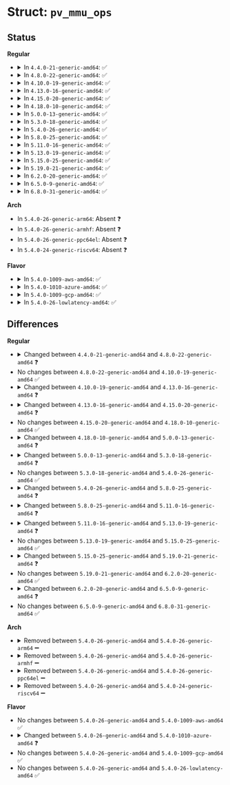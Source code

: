 # Struct: <code>pv_mmu_ops</code>

## Status
<b>Regular</b>
<ul>
<li>
<details>
<summary>In <code>4.4.0-21-generic-amd64</code>: ✅</summary>

```c
struct pv_mmu_ops {
    long unsigned int (*)() read_cr2;
    void (*)(long unsigned int) write_cr2;
    long unsigned int (*)() read_cr3;
    void (*)(long unsigned int) write_cr3;
    void (*)(struct mm_struct *, struct mm_struct *) activate_mm;
    void (*)(struct mm_struct *, struct mm_struct *) dup_mmap;
    void (*)(struct mm_struct *) exit_mmap;
    void (*)() flush_tlb_user;
    void (*)() flush_tlb_kernel;
    void (*)(long unsigned int) flush_tlb_single;
    void (*)(const struct cpumask *, struct mm_struct *, long unsigned int, long unsigned int) flush_tlb_others;
    int (*)(struct mm_struct *) pgd_alloc;
    void (*)(struct mm_struct *, pgd_t *) pgd_free;
    void (*)(struct mm_struct *, long unsigned int) alloc_pte;
    void (*)(struct mm_struct *, long unsigned int) alloc_pmd;
    void (*)(struct mm_struct *, long unsigned int) alloc_pud;
    void (*)(long unsigned int) release_pte;
    void (*)(long unsigned int) release_pmd;
    void (*)(long unsigned int) release_pud;
    void (*)(pte_t *, pte_t) set_pte;
    void (*)(struct mm_struct *, long unsigned int, pte_t *, pte_t) set_pte_at;
    void (*)(pmd_t *, pmd_t) set_pmd;
    void (*)(struct mm_struct *, long unsigned int, pmd_t *, pmd_t) set_pmd_at;
    void (*)(struct mm_struct *, long unsigned int, pte_t *) pte_update;
    void (*)(struct mm_struct *, long unsigned int, pte_t *) pte_update_defer;
    void (*)(struct mm_struct *, long unsigned int, pmd_t *) pmd_update;
    void (*)(struct mm_struct *, long unsigned int, pmd_t *) pmd_update_defer;
    pte_t (*)(struct mm_struct *, long unsigned int, pte_t *) ptep_modify_prot_start;
    void (*)(struct mm_struct *, long unsigned int, pte_t *, pte_t) ptep_modify_prot_commit;
    struct paravirt_callee_save pte_val;
    struct paravirt_callee_save make_pte;
    struct paravirt_callee_save pgd_val;
    struct paravirt_callee_save make_pgd;
    void (*)(pud_t *, pud_t) set_pud;
    struct paravirt_callee_save pmd_val;
    struct paravirt_callee_save make_pmd;
    struct paravirt_callee_save pud_val;
    struct paravirt_callee_save make_pud;
    void (*)(pgd_t *, pgd_t) set_pgd;
    struct pv_lazy_ops lazy_mode;
    void (*)(unsigned int, phys_addr_t, pgprot_t) set_fixmap;
}
```
</details>
</li>
<li>
<details>
<summary>In <code>4.8.0-22-generic-amd64</code>: ✅</summary>

```c
struct pv_mmu_ops {
    long unsigned int (*)() read_cr2;
    void (*)(long unsigned int) write_cr2;
    long unsigned int (*)() read_cr3;
    void (*)(long unsigned int) write_cr3;
    void (*)(struct mm_struct *, struct mm_struct *) activate_mm;
    void (*)(struct mm_struct *, struct mm_struct *) dup_mmap;
    void (*)(struct mm_struct *) exit_mmap;
    void (*)() flush_tlb_user;
    void (*)() flush_tlb_kernel;
    void (*)(long unsigned int) flush_tlb_single;
    void (*)(const struct cpumask *, struct mm_struct *, long unsigned int, long unsigned int) flush_tlb_others;
    int (*)(struct mm_struct *) pgd_alloc;
    void (*)(struct mm_struct *, pgd_t *) pgd_free;
    void (*)(struct mm_struct *, long unsigned int) alloc_pte;
    void (*)(struct mm_struct *, long unsigned int) alloc_pmd;
    void (*)(struct mm_struct *, long unsigned int) alloc_pud;
    void (*)(long unsigned int) release_pte;
    void (*)(long unsigned int) release_pmd;
    void (*)(long unsigned int) release_pud;
    void (*)(pte_t *, pte_t) set_pte;
    void (*)(struct mm_struct *, long unsigned int, pte_t *, pte_t) set_pte_at;
    void (*)(pmd_t *, pmd_t) set_pmd;
    void (*)(struct mm_struct *, long unsigned int, pmd_t *, pmd_t) set_pmd_at;
    void (*)(struct mm_struct *, long unsigned int, pte_t *) pte_update;
    pte_t (*)(struct mm_struct *, long unsigned int, pte_t *) ptep_modify_prot_start;
    void (*)(struct mm_struct *, long unsigned int, pte_t *, pte_t) ptep_modify_prot_commit;
    struct paravirt_callee_save pte_val;
    struct paravirt_callee_save make_pte;
    struct paravirt_callee_save pgd_val;
    struct paravirt_callee_save make_pgd;
    void (*)(pud_t *, pud_t) set_pud;
    struct paravirt_callee_save pmd_val;
    struct paravirt_callee_save make_pmd;
    struct paravirt_callee_save pud_val;
    struct paravirt_callee_save make_pud;
    void (*)(pgd_t *, pgd_t) set_pgd;
    struct pv_lazy_ops lazy_mode;
    void (*)(unsigned int, phys_addr_t, pgprot_t) set_fixmap;
}
```
</details>
</li>
<li>
<details>
<summary>In <code>4.10.0-19-generic-amd64</code>: ✅</summary>

```c
struct pv_mmu_ops {
    long unsigned int (*)() read_cr2;
    void (*)(long unsigned int) write_cr2;
    long unsigned int (*)() read_cr3;
    void (*)(long unsigned int) write_cr3;
    void (*)(struct mm_struct *, struct mm_struct *) activate_mm;
    void (*)(struct mm_struct *, struct mm_struct *) dup_mmap;
    void (*)(struct mm_struct *) exit_mmap;
    void (*)() flush_tlb_user;
    void (*)() flush_tlb_kernel;
    void (*)(long unsigned int) flush_tlb_single;
    void (*)(const struct cpumask *, struct mm_struct *, long unsigned int, long unsigned int) flush_tlb_others;
    int (*)(struct mm_struct *) pgd_alloc;
    void (*)(struct mm_struct *, pgd_t *) pgd_free;
    void (*)(struct mm_struct *, long unsigned int) alloc_pte;
    void (*)(struct mm_struct *, long unsigned int) alloc_pmd;
    void (*)(struct mm_struct *, long unsigned int) alloc_pud;
    void (*)(long unsigned int) release_pte;
    void (*)(long unsigned int) release_pmd;
    void (*)(long unsigned int) release_pud;
    void (*)(pte_t *, pte_t) set_pte;
    void (*)(struct mm_struct *, long unsigned int, pte_t *, pte_t) set_pte_at;
    void (*)(pmd_t *, pmd_t) set_pmd;
    void (*)(struct mm_struct *, long unsigned int, pmd_t *, pmd_t) set_pmd_at;
    void (*)(struct mm_struct *, long unsigned int, pte_t *) pte_update;
    pte_t (*)(struct mm_struct *, long unsigned int, pte_t *) ptep_modify_prot_start;
    void (*)(struct mm_struct *, long unsigned int, pte_t *, pte_t) ptep_modify_prot_commit;
    struct paravirt_callee_save pte_val;
    struct paravirt_callee_save make_pte;
    struct paravirt_callee_save pgd_val;
    struct paravirt_callee_save make_pgd;
    void (*)(pud_t *, pud_t) set_pud;
    struct paravirt_callee_save pmd_val;
    struct paravirt_callee_save make_pmd;
    struct paravirt_callee_save pud_val;
    struct paravirt_callee_save make_pud;
    void (*)(pgd_t *, pgd_t) set_pgd;
    struct pv_lazy_ops lazy_mode;
    void (*)(unsigned int, phys_addr_t, pgprot_t) set_fixmap;
}
```
</details>
</li>
<li>
<details>
<summary>In <code>4.13.0-16-generic-amd64</code>: ✅</summary>

```c
struct pv_mmu_ops {
    long unsigned int (*)() read_cr2;
    void (*)(long unsigned int) write_cr2;
    long unsigned int (*)() read_cr3;
    void (*)(long unsigned int) write_cr3;
    void (*)(struct mm_struct *, struct mm_struct *) activate_mm;
    void (*)(struct mm_struct *, struct mm_struct *) dup_mmap;
    void (*)(struct mm_struct *) exit_mmap;
    void (*)() flush_tlb_user;
    void (*)() flush_tlb_kernel;
    void (*)(long unsigned int) flush_tlb_single;
    void (*)(const struct cpumask *, const struct flush_tlb_info *) flush_tlb_others;
    int (*)(struct mm_struct *) pgd_alloc;
    void (*)(struct mm_struct *, pgd_t *) pgd_free;
    void (*)(struct mm_struct *, long unsigned int) alloc_pte;
    void (*)(struct mm_struct *, long unsigned int) alloc_pmd;
    void (*)(struct mm_struct *, long unsigned int) alloc_pud;
    void (*)(struct mm_struct *, long unsigned int) alloc_p4d;
    void (*)(long unsigned int) release_pte;
    void (*)(long unsigned int) release_pmd;
    void (*)(long unsigned int) release_pud;
    void (*)(long unsigned int) release_p4d;
    void (*)(pte_t *, pte_t) set_pte;
    void (*)(struct mm_struct *, long unsigned int, pte_t *, pte_t) set_pte_at;
    void (*)(pmd_t *, pmd_t) set_pmd;
    void (*)(struct mm_struct *, long unsigned int, pmd_t *, pmd_t) set_pmd_at;
    void (*)(struct mm_struct *, long unsigned int, pud_t *, pud_t) set_pud_at;
    void (*)(struct mm_struct *, long unsigned int, pte_t *) pte_update;
    pte_t (*)(struct mm_struct *, long unsigned int, pte_t *) ptep_modify_prot_start;
    void (*)(struct mm_struct *, long unsigned int, pte_t *, pte_t) ptep_modify_prot_commit;
    struct paravirt_callee_save pte_val;
    struct paravirt_callee_save make_pte;
    struct paravirt_callee_save pgd_val;
    struct paravirt_callee_save make_pgd;
    void (*)(pud_t *, pud_t) set_pud;
    struct paravirt_callee_save pmd_val;
    struct paravirt_callee_save make_pmd;
    struct paravirt_callee_save pud_val;
    struct paravirt_callee_save make_pud;
    void (*)(p4d_t *, p4d_t) set_p4d;
    struct pv_lazy_ops lazy_mode;
    void (*)(unsigned int, phys_addr_t, pgprot_t) set_fixmap;
}
```
</details>
</li>
<li>
<details>
<summary>In <code>4.15.0-20-generic-amd64</code>: ✅</summary>

```c
struct pv_mmu_ops {
    long unsigned int (*)() read_cr2;
    void (*)(long unsigned int) write_cr2;
    long unsigned int (*)() read_cr3;
    void (*)(long unsigned int) write_cr3;
    void (*)(struct mm_struct *, struct mm_struct *) activate_mm;
    void (*)(struct mm_struct *, struct mm_struct *) dup_mmap;
    void (*)(struct mm_struct *) exit_mmap;
    void (*)() flush_tlb_user;
    void (*)() flush_tlb_kernel;
    void (*)(long unsigned int) flush_tlb_one_user;
    void (*)(const struct cpumask *, const struct flush_tlb_info *) flush_tlb_others;
    int (*)(struct mm_struct *) pgd_alloc;
    void (*)(struct mm_struct *, pgd_t *) pgd_free;
    void (*)(struct mm_struct *, long unsigned int) alloc_pte;
    void (*)(struct mm_struct *, long unsigned int) alloc_pmd;
    void (*)(struct mm_struct *, long unsigned int) alloc_pud;
    void (*)(struct mm_struct *, long unsigned int) alloc_p4d;
    void (*)(long unsigned int) release_pte;
    void (*)(long unsigned int) release_pmd;
    void (*)(long unsigned int) release_pud;
    void (*)(long unsigned int) release_p4d;
    void (*)(pte_t *, pte_t) set_pte;
    void (*)(struct mm_struct *, long unsigned int, pte_t *, pte_t) set_pte_at;
    void (*)(pmd_t *, pmd_t) set_pmd;
    pte_t (*)(struct mm_struct *, long unsigned int, pte_t *) ptep_modify_prot_start;
    void (*)(struct mm_struct *, long unsigned int, pte_t *, pte_t) ptep_modify_prot_commit;
    struct paravirt_callee_save pte_val;
    struct paravirt_callee_save make_pte;
    struct paravirt_callee_save pgd_val;
    struct paravirt_callee_save make_pgd;
    void (*)(pud_t *, pud_t) set_pud;
    struct paravirt_callee_save pmd_val;
    struct paravirt_callee_save make_pmd;
    struct paravirt_callee_save pud_val;
    struct paravirt_callee_save make_pud;
    void (*)(p4d_t *, p4d_t) set_p4d;
    struct pv_lazy_ops lazy_mode;
    void (*)(unsigned int, phys_addr_t, pgprot_t) set_fixmap;
}
```
</details>
</li>
<li>
<details>
<summary>In <code>4.18.0-10-generic-amd64</code>: ✅</summary>

```c
struct pv_mmu_ops {
    long unsigned int (*)() read_cr2;
    void (*)(long unsigned int) write_cr2;
    long unsigned int (*)() read_cr3;
    void (*)(long unsigned int) write_cr3;
    void (*)(struct mm_struct *, struct mm_struct *) activate_mm;
    void (*)(struct mm_struct *, struct mm_struct *) dup_mmap;
    void (*)(struct mm_struct *) exit_mmap;
    void (*)() flush_tlb_user;
    void (*)() flush_tlb_kernel;
    void (*)(long unsigned int) flush_tlb_one_user;
    void (*)(const struct cpumask *, const struct flush_tlb_info *) flush_tlb_others;
    int (*)(struct mm_struct *) pgd_alloc;
    void (*)(struct mm_struct *, pgd_t *) pgd_free;
    void (*)(struct mm_struct *, long unsigned int) alloc_pte;
    void (*)(struct mm_struct *, long unsigned int) alloc_pmd;
    void (*)(struct mm_struct *, long unsigned int) alloc_pud;
    void (*)(struct mm_struct *, long unsigned int) alloc_p4d;
    void (*)(long unsigned int) release_pte;
    void (*)(long unsigned int) release_pmd;
    void (*)(long unsigned int) release_pud;
    void (*)(long unsigned int) release_p4d;
    void (*)(pte_t *, pte_t) set_pte;
    void (*)(struct mm_struct *, long unsigned int, pte_t *, pte_t) set_pte_at;
    void (*)(pmd_t *, pmd_t) set_pmd;
    pte_t (*)(struct mm_struct *, long unsigned int, pte_t *) ptep_modify_prot_start;
    void (*)(struct mm_struct *, long unsigned int, pte_t *, pte_t) ptep_modify_prot_commit;
    struct paravirt_callee_save pte_val;
    struct paravirt_callee_save make_pte;
    struct paravirt_callee_save pgd_val;
    struct paravirt_callee_save make_pgd;
    void (*)(pud_t *, pud_t) set_pud;
    struct paravirt_callee_save pmd_val;
    struct paravirt_callee_save make_pmd;
    struct paravirt_callee_save pud_val;
    struct paravirt_callee_save make_pud;
    void (*)(p4d_t *, p4d_t) set_p4d;
    struct pv_lazy_ops lazy_mode;
    void (*)(unsigned int, phys_addr_t, pgprot_t) set_fixmap;
}
```
</details>
</li>
<li>
<details>
<summary>In <code>5.0.0-13-generic-amd64</code>: ✅</summary>

```c
struct pv_mmu_ops {
    void (*)() flush_tlb_user;
    void (*)() flush_tlb_kernel;
    void (*)(long unsigned int) flush_tlb_one_user;
    void (*)(const struct cpumask *, const struct flush_tlb_info *) flush_tlb_others;
    void (*)(struct mmu_gather *, void *) tlb_remove_table;
    void (*)(struct mm_struct *) exit_mmap;
    long unsigned int (*)() read_cr2;
    void (*)(long unsigned int) write_cr2;
    long unsigned int (*)() read_cr3;
    void (*)(long unsigned int) write_cr3;
    void (*)(struct mm_struct *, struct mm_struct *) activate_mm;
    void (*)(struct mm_struct *, struct mm_struct *) dup_mmap;
    int (*)(struct mm_struct *) pgd_alloc;
    void (*)(struct mm_struct *, pgd_t *) pgd_free;
    void (*)(struct mm_struct *, long unsigned int) alloc_pte;
    void (*)(struct mm_struct *, long unsigned int) alloc_pmd;
    void (*)(struct mm_struct *, long unsigned int) alloc_pud;
    void (*)(struct mm_struct *, long unsigned int) alloc_p4d;
    void (*)(long unsigned int) release_pte;
    void (*)(long unsigned int) release_pmd;
    void (*)(long unsigned int) release_pud;
    void (*)(long unsigned int) release_p4d;
    void (*)(pte_t *, pte_t) set_pte;
    void (*)(struct mm_struct *, long unsigned int, pte_t *, pte_t) set_pte_at;
    void (*)(pmd_t *, pmd_t) set_pmd;
    pte_t (*)(struct mm_struct *, long unsigned int, pte_t *) ptep_modify_prot_start;
    void (*)(struct mm_struct *, long unsigned int, pte_t *, pte_t) ptep_modify_prot_commit;
    struct paravirt_callee_save pte_val;
    struct paravirt_callee_save make_pte;
    struct paravirt_callee_save pgd_val;
    struct paravirt_callee_save make_pgd;
    void (*)(pud_t *, pud_t) set_pud;
    struct paravirt_callee_save pmd_val;
    struct paravirt_callee_save make_pmd;
    struct paravirt_callee_save pud_val;
    struct paravirt_callee_save make_pud;
    void (*)(p4d_t *, p4d_t) set_p4d;
    struct pv_lazy_ops lazy_mode;
    void (*)(unsigned int, phys_addr_t, pgprot_t) set_fixmap;
}
```
</details>
</li>
<li>
<details>
<summary>In <code>5.3.0-18-generic-amd64</code>: ✅</summary>

```c
struct pv_mmu_ops {
    void (*)() flush_tlb_user;
    void (*)() flush_tlb_kernel;
    void (*)(long unsigned int) flush_tlb_one_user;
    void (*)(const struct cpumask *, const struct flush_tlb_info *) flush_tlb_others;
    void (*)(struct mmu_gather *, void *) tlb_remove_table;
    void (*)(struct mm_struct *) exit_mmap;
    struct paravirt_callee_save read_cr2;
    void (*)(long unsigned int) write_cr2;
    long unsigned int (*)() read_cr3;
    void (*)(long unsigned int) write_cr3;
    void (*)(struct mm_struct *, struct mm_struct *) activate_mm;
    void (*)(struct mm_struct *, struct mm_struct *) dup_mmap;
    int (*)(struct mm_struct *) pgd_alloc;
    void (*)(struct mm_struct *, pgd_t *) pgd_free;
    void (*)(struct mm_struct *, long unsigned int) alloc_pte;
    void (*)(struct mm_struct *, long unsigned int) alloc_pmd;
    void (*)(struct mm_struct *, long unsigned int) alloc_pud;
    void (*)(struct mm_struct *, long unsigned int) alloc_p4d;
    void (*)(long unsigned int) release_pte;
    void (*)(long unsigned int) release_pmd;
    void (*)(long unsigned int) release_pud;
    void (*)(long unsigned int) release_p4d;
    void (*)(pte_t *, pte_t) set_pte;
    void (*)(struct mm_struct *, long unsigned int, pte_t *, pte_t) set_pte_at;
    void (*)(pmd_t *, pmd_t) set_pmd;
    pte_t (*)(struct vm_area_struct *, long unsigned int, pte_t *) ptep_modify_prot_start;
    void (*)(struct vm_area_struct *, long unsigned int, pte_t *, pte_t) ptep_modify_prot_commit;
    struct paravirt_callee_save pte_val;
    struct paravirt_callee_save make_pte;
    struct paravirt_callee_save pgd_val;
    struct paravirt_callee_save make_pgd;
    void (*)(pud_t *, pud_t) set_pud;
    struct paravirt_callee_save pmd_val;
    struct paravirt_callee_save make_pmd;
    struct paravirt_callee_save pud_val;
    struct paravirt_callee_save make_pud;
    void (*)(p4d_t *, p4d_t) set_p4d;
    struct pv_lazy_ops lazy_mode;
    void (*)(unsigned int, phys_addr_t, pgprot_t) set_fixmap;
}
```
</details>
</li>
<li>
<details>
<summary>In <code>5.4.0-26-generic-amd64</code>: ✅</summary>

```c
struct pv_mmu_ops {
    void (*)() flush_tlb_user;
    void (*)() flush_tlb_kernel;
    void (*)(long unsigned int) flush_tlb_one_user;
    void (*)(const struct cpumask *, const struct flush_tlb_info *) flush_tlb_others;
    void (*)(struct mmu_gather *, void *) tlb_remove_table;
    void (*)(struct mm_struct *) exit_mmap;
    struct paravirt_callee_save read_cr2;
    void (*)(long unsigned int) write_cr2;
    long unsigned int (*)() read_cr3;
    void (*)(long unsigned int) write_cr3;
    void (*)(struct mm_struct *, struct mm_struct *) activate_mm;
    void (*)(struct mm_struct *, struct mm_struct *) dup_mmap;
    int (*)(struct mm_struct *) pgd_alloc;
    void (*)(struct mm_struct *, pgd_t *) pgd_free;
    void (*)(struct mm_struct *, long unsigned int) alloc_pte;
    void (*)(struct mm_struct *, long unsigned int) alloc_pmd;
    void (*)(struct mm_struct *, long unsigned int) alloc_pud;
    void (*)(struct mm_struct *, long unsigned int) alloc_p4d;
    void (*)(long unsigned int) release_pte;
    void (*)(long unsigned int) release_pmd;
    void (*)(long unsigned int) release_pud;
    void (*)(long unsigned int) release_p4d;
    void (*)(pte_t *, pte_t) set_pte;
    void (*)(struct mm_struct *, long unsigned int, pte_t *, pte_t) set_pte_at;
    void (*)(pmd_t *, pmd_t) set_pmd;
    pte_t (*)(struct vm_area_struct *, long unsigned int, pte_t *) ptep_modify_prot_start;
    void (*)(struct vm_area_struct *, long unsigned int, pte_t *, pte_t) ptep_modify_prot_commit;
    struct paravirt_callee_save pte_val;
    struct paravirt_callee_save make_pte;
    struct paravirt_callee_save pgd_val;
    struct paravirt_callee_save make_pgd;
    void (*)(pud_t *, pud_t) set_pud;
    struct paravirt_callee_save pmd_val;
    struct paravirt_callee_save make_pmd;
    struct paravirt_callee_save pud_val;
    struct paravirt_callee_save make_pud;
    void (*)(p4d_t *, p4d_t) set_p4d;
    struct pv_lazy_ops lazy_mode;
    void (*)(unsigned int, phys_addr_t, pgprot_t) set_fixmap;
}
```
</details>
</li>
<li>
<details>
<summary>In <code>5.8.0-25-generic-amd64</code>: ✅</summary>

```c
struct pv_mmu_ops {
    void (*)() flush_tlb_user;
    void (*)() flush_tlb_kernel;
    void (*)(long unsigned int) flush_tlb_one_user;
    void (*)(const struct cpumask *, const struct flush_tlb_info *) flush_tlb_others;
    void (*)(struct mmu_gather *, void *) tlb_remove_table;
    void (*)(struct mm_struct *) exit_mmap;
    struct paravirt_callee_save read_cr2;
    void (*)(long unsigned int) write_cr2;
    long unsigned int (*)() read_cr3;
    void (*)(long unsigned int) write_cr3;
    void (*)(struct mm_struct *, struct mm_struct *) activate_mm;
    void (*)(struct mm_struct *, struct mm_struct *) dup_mmap;
    int (*)(struct mm_struct *) pgd_alloc;
    void (*)(struct mm_struct *, pgd_t *) pgd_free;
    void (*)(struct mm_struct *, long unsigned int) alloc_pte;
    void (*)(struct mm_struct *, long unsigned int) alloc_pmd;
    void (*)(struct mm_struct *, long unsigned int) alloc_pud;
    void (*)(struct mm_struct *, long unsigned int) alloc_p4d;
    void (*)(long unsigned int) release_pte;
    void (*)(long unsigned int) release_pmd;
    void (*)(long unsigned int) release_pud;
    void (*)(long unsigned int) release_p4d;
    void (*)(pte_t *, pte_t) set_pte;
    void (*)(struct mm_struct *, long unsigned int, pte_t *, pte_t) set_pte_at;
    void (*)(pmd_t *, pmd_t) set_pmd;
    pte_t (*)(struct vm_area_struct *, long unsigned int, pte_t *) ptep_modify_prot_start;
    void (*)(struct vm_area_struct *, long unsigned int, pte_t *, pte_t) ptep_modify_prot_commit;
    struct paravirt_callee_save pte_val;
    struct paravirt_callee_save make_pte;
    struct paravirt_callee_save pgd_val;
    struct paravirt_callee_save make_pgd;
    void (*)(pud_t *, pud_t) set_pud;
    struct paravirt_callee_save pmd_val;
    struct paravirt_callee_save make_pmd;
    struct paravirt_callee_save pud_val;
    struct paravirt_callee_save make_pud;
    void (*)(p4d_t *, p4d_t) set_p4d;
    struct paravirt_callee_save p4d_val;
    struct paravirt_callee_save make_p4d;
    void (*)(pgd_t *, pgd_t) set_pgd;
    struct pv_lazy_ops lazy_mode;
    void (*)(unsigned int, phys_addr_t, pgprot_t) set_fixmap;
}
```
</details>
</li>
<li>
<details>
<summary>In <code>5.11.0-16-generic-amd64</code>: ✅</summary>

```c
struct pv_mmu_ops {
    void (*)() flush_tlb_user;
    void (*)() flush_tlb_kernel;
    void (*)(long unsigned int) flush_tlb_one_user;
    void (*)(const struct cpumask *, const struct flush_tlb_info *) flush_tlb_others;
    void (*)(struct mmu_gather *, void *) tlb_remove_table;
    void (*)(struct mm_struct *) exit_mmap;
    struct paravirt_callee_save read_cr2;
    void (*)(long unsigned int) write_cr2;
    long unsigned int (*)() read_cr3;
    void (*)(long unsigned int) write_cr3;
    void (*)(struct mm_struct *, struct mm_struct *) activate_mm;
    void (*)(struct mm_struct *, struct mm_struct *) dup_mmap;
    int (*)(struct mm_struct *) pgd_alloc;
    void (*)(struct mm_struct *, pgd_t *) pgd_free;
    void (*)(struct mm_struct *, long unsigned int) alloc_pte;
    void (*)(struct mm_struct *, long unsigned int) alloc_pmd;
    void (*)(struct mm_struct *, long unsigned int) alloc_pud;
    void (*)(struct mm_struct *, long unsigned int) alloc_p4d;
    void (*)(long unsigned int) release_pte;
    void (*)(long unsigned int) release_pmd;
    void (*)(long unsigned int) release_pud;
    void (*)(long unsigned int) release_p4d;
    void (*)(pte_t *, pte_t) set_pte;
    void (*)(pmd_t *, pmd_t) set_pmd;
    pte_t (*)(struct vm_area_struct *, long unsigned int, pte_t *) ptep_modify_prot_start;
    void (*)(struct vm_area_struct *, long unsigned int, pte_t *, pte_t) ptep_modify_prot_commit;
    struct paravirt_callee_save pte_val;
    struct paravirt_callee_save make_pte;
    struct paravirt_callee_save pgd_val;
    struct paravirt_callee_save make_pgd;
    void (*)(pud_t *, pud_t) set_pud;
    struct paravirt_callee_save pmd_val;
    struct paravirt_callee_save make_pmd;
    struct paravirt_callee_save pud_val;
    struct paravirt_callee_save make_pud;
    void (*)(p4d_t *, p4d_t) set_p4d;
    struct paravirt_callee_save p4d_val;
    struct paravirt_callee_save make_p4d;
    void (*)(pgd_t *, pgd_t) set_pgd;
    struct pv_lazy_ops lazy_mode;
    void (*)(unsigned int, phys_addr_t, pgprot_t) set_fixmap;
}
```
</details>
</li>
<li>
<details>
<summary>In <code>5.13.0-19-generic-amd64</code>: ✅</summary>

```c
struct pv_mmu_ops {
    void (*)() flush_tlb_user;
    void (*)() flush_tlb_kernel;
    void (*)(long unsigned int) flush_tlb_one_user;
    void (*)(const struct cpumask *, const struct flush_tlb_info *) flush_tlb_multi;
    void (*)(struct mmu_gather *, void *) tlb_remove_table;
    void (*)(struct mm_struct *) exit_mmap;
    struct paravirt_callee_save read_cr2;
    void (*)(long unsigned int) write_cr2;
    long unsigned int (*)() read_cr3;
    void (*)(long unsigned int) write_cr3;
    void (*)(struct mm_struct *, struct mm_struct *) activate_mm;
    void (*)(struct mm_struct *, struct mm_struct *) dup_mmap;
    int (*)(struct mm_struct *) pgd_alloc;
    void (*)(struct mm_struct *, pgd_t *) pgd_free;
    void (*)(struct mm_struct *, long unsigned int) alloc_pte;
    void (*)(struct mm_struct *, long unsigned int) alloc_pmd;
    void (*)(struct mm_struct *, long unsigned int) alloc_pud;
    void (*)(struct mm_struct *, long unsigned int) alloc_p4d;
    void (*)(long unsigned int) release_pte;
    void (*)(long unsigned int) release_pmd;
    void (*)(long unsigned int) release_pud;
    void (*)(long unsigned int) release_p4d;
    void (*)(pte_t *, pte_t) set_pte;
    void (*)(pmd_t *, pmd_t) set_pmd;
    pte_t (*)(struct vm_area_struct *, long unsigned int, pte_t *) ptep_modify_prot_start;
    void (*)(struct vm_area_struct *, long unsigned int, pte_t *, pte_t) ptep_modify_prot_commit;
    struct paravirt_callee_save pte_val;
    struct paravirt_callee_save make_pte;
    struct paravirt_callee_save pgd_val;
    struct paravirt_callee_save make_pgd;
    void (*)(pud_t *, pud_t) set_pud;
    struct paravirt_callee_save pmd_val;
    struct paravirt_callee_save make_pmd;
    struct paravirt_callee_save pud_val;
    struct paravirt_callee_save make_pud;
    void (*)(p4d_t *, p4d_t) set_p4d;
    struct paravirt_callee_save p4d_val;
    struct paravirt_callee_save make_p4d;
    void (*)(pgd_t *, pgd_t) set_pgd;
    struct pv_lazy_ops lazy_mode;
    void (*)(unsigned int, phys_addr_t, pgprot_t) set_fixmap;
}
```
</details>
</li>
<li>
<details>
<summary>In <code>5.15.0-25-generic-amd64</code>: ✅</summary>

```c
struct pv_mmu_ops {
    void (*)() flush_tlb_user;
    void (*)() flush_tlb_kernel;
    void (*)(long unsigned int) flush_tlb_one_user;
    void (*)(const struct cpumask *, const struct flush_tlb_info *) flush_tlb_multi;
    void (*)(struct mmu_gather *, void *) tlb_remove_table;
    void (*)(struct mm_struct *) exit_mmap;
    struct paravirt_callee_save read_cr2;
    void (*)(long unsigned int) write_cr2;
    long unsigned int (*)() read_cr3;
    void (*)(long unsigned int) write_cr3;
    void (*)(struct mm_struct *, struct mm_struct *) activate_mm;
    void (*)(struct mm_struct *, struct mm_struct *) dup_mmap;
    int (*)(struct mm_struct *) pgd_alloc;
    void (*)(struct mm_struct *, pgd_t *) pgd_free;
    void (*)(struct mm_struct *, long unsigned int) alloc_pte;
    void (*)(struct mm_struct *, long unsigned int) alloc_pmd;
    void (*)(struct mm_struct *, long unsigned int) alloc_pud;
    void (*)(struct mm_struct *, long unsigned int) alloc_p4d;
    void (*)(long unsigned int) release_pte;
    void (*)(long unsigned int) release_pmd;
    void (*)(long unsigned int) release_pud;
    void (*)(long unsigned int) release_p4d;
    void (*)(pte_t *, pte_t) set_pte;
    void (*)(pmd_t *, pmd_t) set_pmd;
    pte_t (*)(struct vm_area_struct *, long unsigned int, pte_t *) ptep_modify_prot_start;
    void (*)(struct vm_area_struct *, long unsigned int, pte_t *, pte_t) ptep_modify_prot_commit;
    struct paravirt_callee_save pte_val;
    struct paravirt_callee_save make_pte;
    struct paravirt_callee_save pgd_val;
    struct paravirt_callee_save make_pgd;
    void (*)(pud_t *, pud_t) set_pud;
    struct paravirt_callee_save pmd_val;
    struct paravirt_callee_save make_pmd;
    struct paravirt_callee_save pud_val;
    struct paravirt_callee_save make_pud;
    void (*)(p4d_t *, p4d_t) set_p4d;
    struct paravirt_callee_save p4d_val;
    struct paravirt_callee_save make_p4d;
    void (*)(pgd_t *, pgd_t) set_pgd;
    struct pv_lazy_ops lazy_mode;
    void (*)(unsigned int, phys_addr_t, pgprot_t) set_fixmap;
}
```
</details>
</li>
<li>
<details>
<summary>In <code>5.19.0-21-generic-amd64</code>: ✅</summary>

```c
struct pv_mmu_ops {
    void (*)() flush_tlb_user;
    void (*)() flush_tlb_kernel;
    void (*)(long unsigned int) flush_tlb_one_user;
    void (*)(const struct cpumask *, const struct flush_tlb_info *) flush_tlb_multi;
    void (*)(struct mmu_gather *, void *) tlb_remove_table;
    void (*)(struct mm_struct *) exit_mmap;
    void (*)(long unsigned int, int, bool) notify_page_enc_status_changed;
    struct paravirt_callee_save read_cr2;
    void (*)(long unsigned int) write_cr2;
    long unsigned int (*)() read_cr3;
    void (*)(long unsigned int) write_cr3;
    void (*)(struct mm_struct *, struct mm_struct *) activate_mm;
    void (*)(struct mm_struct *, struct mm_struct *) dup_mmap;
    int (*)(struct mm_struct *) pgd_alloc;
    void (*)(struct mm_struct *, pgd_t *) pgd_free;
    void (*)(struct mm_struct *, long unsigned int) alloc_pte;
    void (*)(struct mm_struct *, long unsigned int) alloc_pmd;
    void (*)(struct mm_struct *, long unsigned int) alloc_pud;
    void (*)(struct mm_struct *, long unsigned int) alloc_p4d;
    void (*)(long unsigned int) release_pte;
    void (*)(long unsigned int) release_pmd;
    void (*)(long unsigned int) release_pud;
    void (*)(long unsigned int) release_p4d;
    void (*)(pte_t *, pte_t) set_pte;
    void (*)(pmd_t *, pmd_t) set_pmd;
    pte_t (*)(struct vm_area_struct *, long unsigned int, pte_t *) ptep_modify_prot_start;
    void (*)(struct vm_area_struct *, long unsigned int, pte_t *, pte_t) ptep_modify_prot_commit;
    struct paravirt_callee_save pte_val;
    struct paravirt_callee_save make_pte;
    struct paravirt_callee_save pgd_val;
    struct paravirt_callee_save make_pgd;
    void (*)(pud_t *, pud_t) set_pud;
    struct paravirt_callee_save pmd_val;
    struct paravirt_callee_save make_pmd;
    struct paravirt_callee_save pud_val;
    struct paravirt_callee_save make_pud;
    void (*)(p4d_t *, p4d_t) set_p4d;
    struct paravirt_callee_save p4d_val;
    struct paravirt_callee_save make_p4d;
    void (*)(pgd_t *, pgd_t) set_pgd;
    struct pv_lazy_ops lazy_mode;
    void (*)(unsigned int, phys_addr_t, pgprot_t) set_fixmap;
}
```
</details>
</li>
<li>
<details>
<summary>In <code>6.2.0-20-generic-amd64</code>: ✅</summary>

```c
struct pv_mmu_ops {
    void (*)() flush_tlb_user;
    void (*)() flush_tlb_kernel;
    void (*)(long unsigned int) flush_tlb_one_user;
    void (*)(const struct cpumask *, const struct flush_tlb_info *) flush_tlb_multi;
    void (*)(struct mmu_gather *, void *) tlb_remove_table;
    void (*)(struct mm_struct *) exit_mmap;
    void (*)(long unsigned int, int, bool) notify_page_enc_status_changed;
    struct paravirt_callee_save read_cr2;
    void (*)(long unsigned int) write_cr2;
    long unsigned int (*)() read_cr3;
    void (*)(long unsigned int) write_cr3;
    void (*)(struct mm_struct *, struct mm_struct *) activate_mm;
    void (*)(struct mm_struct *, struct mm_struct *) dup_mmap;
    int (*)(struct mm_struct *) pgd_alloc;
    void (*)(struct mm_struct *, pgd_t *) pgd_free;
    void (*)(struct mm_struct *, long unsigned int) alloc_pte;
    void (*)(struct mm_struct *, long unsigned int) alloc_pmd;
    void (*)(struct mm_struct *, long unsigned int) alloc_pud;
    void (*)(struct mm_struct *, long unsigned int) alloc_p4d;
    void (*)(long unsigned int) release_pte;
    void (*)(long unsigned int) release_pmd;
    void (*)(long unsigned int) release_pud;
    void (*)(long unsigned int) release_p4d;
    void (*)(pte_t *, pte_t) set_pte;
    void (*)(pmd_t *, pmd_t) set_pmd;
    pte_t (*)(struct vm_area_struct *, long unsigned int, pte_t *) ptep_modify_prot_start;
    void (*)(struct vm_area_struct *, long unsigned int, pte_t *, pte_t) ptep_modify_prot_commit;
    struct paravirt_callee_save pte_val;
    struct paravirt_callee_save make_pte;
    struct paravirt_callee_save pgd_val;
    struct paravirt_callee_save make_pgd;
    void (*)(pud_t *, pud_t) set_pud;
    struct paravirt_callee_save pmd_val;
    struct paravirt_callee_save make_pmd;
    struct paravirt_callee_save pud_val;
    struct paravirt_callee_save make_pud;
    void (*)(p4d_t *, p4d_t) set_p4d;
    struct paravirt_callee_save p4d_val;
    struct paravirt_callee_save make_p4d;
    void (*)(pgd_t *, pgd_t) set_pgd;
    struct pv_lazy_ops lazy_mode;
    void (*)(unsigned int, phys_addr_t, pgprot_t) set_fixmap;
}
```
</details>
</li>
<li>
<details>
<summary>In <code>6.5.0-9-generic-amd64</code>: ✅</summary>

```c
struct pv_mmu_ops {
    void (*)() flush_tlb_user;
    void (*)() flush_tlb_kernel;
    void (*)(long unsigned int) flush_tlb_one_user;
    void (*)(const struct cpumask *, const struct flush_tlb_info *) flush_tlb_multi;
    void (*)(struct mmu_gather *, void *) tlb_remove_table;
    void (*)(struct mm_struct *) exit_mmap;
    void (*)(long unsigned int, int, bool) notify_page_enc_status_changed;
    struct paravirt_callee_save read_cr2;
    void (*)(long unsigned int) write_cr2;
    long unsigned int (*)() read_cr3;
    void (*)(long unsigned int) write_cr3;
    void (*)(struct mm_struct *) enter_mmap;
    int (*)(struct mm_struct *) pgd_alloc;
    void (*)(struct mm_struct *, pgd_t *) pgd_free;
    void (*)(struct mm_struct *, long unsigned int) alloc_pte;
    void (*)(struct mm_struct *, long unsigned int) alloc_pmd;
    void (*)(struct mm_struct *, long unsigned int) alloc_pud;
    void (*)(struct mm_struct *, long unsigned int) alloc_p4d;
    void (*)(long unsigned int) release_pte;
    void (*)(long unsigned int) release_pmd;
    void (*)(long unsigned int) release_pud;
    void (*)(long unsigned int) release_p4d;
    void (*)(pte_t *, pte_t) set_pte;
    void (*)(pmd_t *, pmd_t) set_pmd;
    pte_t (*)(struct vm_area_struct *, long unsigned int, pte_t *) ptep_modify_prot_start;
    void (*)(struct vm_area_struct *, long unsigned int, pte_t *, pte_t) ptep_modify_prot_commit;
    struct paravirt_callee_save pte_val;
    struct paravirt_callee_save make_pte;
    struct paravirt_callee_save pgd_val;
    struct paravirt_callee_save make_pgd;
    void (*)(pud_t *, pud_t) set_pud;
    struct paravirt_callee_save pmd_val;
    struct paravirt_callee_save make_pmd;
    struct paravirt_callee_save pud_val;
    struct paravirt_callee_save make_pud;
    void (*)(p4d_t *, p4d_t) set_p4d;
    struct paravirt_callee_save p4d_val;
    struct paravirt_callee_save make_p4d;
    void (*)(pgd_t *, pgd_t) set_pgd;
    struct pv_lazy_ops lazy_mode;
    void (*)(unsigned int, phys_addr_t, pgprot_t) set_fixmap;
}
```
</details>
</li>
<li>
<details>
<summary>In <code>6.8.0-31-generic-amd64</code>: ✅</summary>

```c
struct pv_mmu_ops {
    void (*)() flush_tlb_user;
    void (*)() flush_tlb_kernel;
    void (*)(long unsigned int) flush_tlb_one_user;
    void (*)(const struct cpumask *, const struct flush_tlb_info *) flush_tlb_multi;
    void (*)(struct mmu_gather *, void *) tlb_remove_table;
    void (*)(struct mm_struct *) exit_mmap;
    void (*)(long unsigned int, int, bool) notify_page_enc_status_changed;
    struct paravirt_callee_save read_cr2;
    void (*)(long unsigned int) write_cr2;
    long unsigned int (*)() read_cr3;
    void (*)(long unsigned int) write_cr3;
    void (*)(struct mm_struct *) enter_mmap;
    int (*)(struct mm_struct *) pgd_alloc;
    void (*)(struct mm_struct *, pgd_t *) pgd_free;
    void (*)(struct mm_struct *, long unsigned int) alloc_pte;
    void (*)(struct mm_struct *, long unsigned int) alloc_pmd;
    void (*)(struct mm_struct *, long unsigned int) alloc_pud;
    void (*)(struct mm_struct *, long unsigned int) alloc_p4d;
    void (*)(long unsigned int) release_pte;
    void (*)(long unsigned int) release_pmd;
    void (*)(long unsigned int) release_pud;
    void (*)(long unsigned int) release_p4d;
    void (*)(pte_t *, pte_t) set_pte;
    void (*)(pmd_t *, pmd_t) set_pmd;
    pte_t (*)(struct vm_area_struct *, long unsigned int, pte_t *) ptep_modify_prot_start;
    void (*)(struct vm_area_struct *, long unsigned int, pte_t *, pte_t) ptep_modify_prot_commit;
    struct paravirt_callee_save pte_val;
    struct paravirt_callee_save make_pte;
    struct paravirt_callee_save pgd_val;
    struct paravirt_callee_save make_pgd;
    void (*)(pud_t *, pud_t) set_pud;
    struct paravirt_callee_save pmd_val;
    struct paravirt_callee_save make_pmd;
    struct paravirt_callee_save pud_val;
    struct paravirt_callee_save make_pud;
    void (*)(p4d_t *, p4d_t) set_p4d;
    struct paravirt_callee_save p4d_val;
    struct paravirt_callee_save make_p4d;
    void (*)(pgd_t *, pgd_t) set_pgd;
    struct pv_lazy_ops lazy_mode;
    void (*)(unsigned int, phys_addr_t, pgprot_t) set_fixmap;
}
```
</details>
</li>
</ul>
<b>Arch</b>
<ul>
<li>
In <code>5.4.0-26-generic-arm64</code>: Absent ❓
</li>
<li>
In <code>5.4.0-26-generic-armhf</code>: Absent ❓
</li>
<li>
In <code>5.4.0-26-generic-ppc64el</code>: Absent ❓
</li>
<li>
In <code>5.4.0-24-generic-riscv64</code>: Absent ❓
</li>
</ul>
<b>Flavor</b>
<ul>
<li>
<details>
<summary>In <code>5.4.0-1009-aws-amd64</code>: ✅</summary>

```c
struct pv_mmu_ops {
    void (*)() flush_tlb_user;
    void (*)() flush_tlb_kernel;
    void (*)(long unsigned int) flush_tlb_one_user;
    void (*)(const struct cpumask *, const struct flush_tlb_info *) flush_tlb_others;
    void (*)(struct mmu_gather *, void *) tlb_remove_table;
    void (*)(struct mm_struct *) exit_mmap;
    struct paravirt_callee_save read_cr2;
    void (*)(long unsigned int) write_cr2;
    long unsigned int (*)() read_cr3;
    void (*)(long unsigned int) write_cr3;
    void (*)(struct mm_struct *, struct mm_struct *) activate_mm;
    void (*)(struct mm_struct *, struct mm_struct *) dup_mmap;
    int (*)(struct mm_struct *) pgd_alloc;
    void (*)(struct mm_struct *, pgd_t *) pgd_free;
    void (*)(struct mm_struct *, long unsigned int) alloc_pte;
    void (*)(struct mm_struct *, long unsigned int) alloc_pmd;
    void (*)(struct mm_struct *, long unsigned int) alloc_pud;
    void (*)(struct mm_struct *, long unsigned int) alloc_p4d;
    void (*)(long unsigned int) release_pte;
    void (*)(long unsigned int) release_pmd;
    void (*)(long unsigned int) release_pud;
    void (*)(long unsigned int) release_p4d;
    void (*)(pte_t *, pte_t) set_pte;
    void (*)(struct mm_struct *, long unsigned int, pte_t *, pte_t) set_pte_at;
    void (*)(pmd_t *, pmd_t) set_pmd;
    pte_t (*)(struct vm_area_struct *, long unsigned int, pte_t *) ptep_modify_prot_start;
    void (*)(struct vm_area_struct *, long unsigned int, pte_t *, pte_t) ptep_modify_prot_commit;
    struct paravirt_callee_save pte_val;
    struct paravirt_callee_save make_pte;
    struct paravirt_callee_save pgd_val;
    struct paravirt_callee_save make_pgd;
    void (*)(pud_t *, pud_t) set_pud;
    struct paravirt_callee_save pmd_val;
    struct paravirt_callee_save make_pmd;
    struct paravirt_callee_save pud_val;
    struct paravirt_callee_save make_pud;
    void (*)(p4d_t *, p4d_t) set_p4d;
    struct pv_lazy_ops lazy_mode;
    void (*)(unsigned int, phys_addr_t, pgprot_t) set_fixmap;
}
```
</details>
</li>
<li>
<details>
<summary>In <code>5.4.0-1010-azure-amd64</code>: ✅</summary>

```c
struct pv_mmu_ops {
    void (*)() flush_tlb_user;
    void (*)() flush_tlb_kernel;
    void (*)(long unsigned int) flush_tlb_one_user;
    void (*)(const struct cpumask *, const struct flush_tlb_info *) flush_tlb_others;
    void (*)(struct mmu_gather *, void *) tlb_remove_table;
    void (*)(struct mm_struct *) exit_mmap;
}
```
</details>
</li>
<li>
<details>
<summary>In <code>5.4.0-1009-gcp-amd64</code>: ✅</summary>

```c
struct pv_mmu_ops {
    void (*)() flush_tlb_user;
    void (*)() flush_tlb_kernel;
    void (*)(long unsigned int) flush_tlb_one_user;
    void (*)(const struct cpumask *, const struct flush_tlb_info *) flush_tlb_others;
    void (*)(struct mmu_gather *, void *) tlb_remove_table;
    void (*)(struct mm_struct *) exit_mmap;
    struct paravirt_callee_save read_cr2;
    void (*)(long unsigned int) write_cr2;
    long unsigned int (*)() read_cr3;
    void (*)(long unsigned int) write_cr3;
    void (*)(struct mm_struct *, struct mm_struct *) activate_mm;
    void (*)(struct mm_struct *, struct mm_struct *) dup_mmap;
    int (*)(struct mm_struct *) pgd_alloc;
    void (*)(struct mm_struct *, pgd_t *) pgd_free;
    void (*)(struct mm_struct *, long unsigned int) alloc_pte;
    void (*)(struct mm_struct *, long unsigned int) alloc_pmd;
    void (*)(struct mm_struct *, long unsigned int) alloc_pud;
    void (*)(struct mm_struct *, long unsigned int) alloc_p4d;
    void (*)(long unsigned int) release_pte;
    void (*)(long unsigned int) release_pmd;
    void (*)(long unsigned int) release_pud;
    void (*)(long unsigned int) release_p4d;
    void (*)(pte_t *, pte_t) set_pte;
    void (*)(struct mm_struct *, long unsigned int, pte_t *, pte_t) set_pte_at;
    void (*)(pmd_t *, pmd_t) set_pmd;
    pte_t (*)(struct vm_area_struct *, long unsigned int, pte_t *) ptep_modify_prot_start;
    void (*)(struct vm_area_struct *, long unsigned int, pte_t *, pte_t) ptep_modify_prot_commit;
    struct paravirt_callee_save pte_val;
    struct paravirt_callee_save make_pte;
    struct paravirt_callee_save pgd_val;
    struct paravirt_callee_save make_pgd;
    void (*)(pud_t *, pud_t) set_pud;
    struct paravirt_callee_save pmd_val;
    struct paravirt_callee_save make_pmd;
    struct paravirt_callee_save pud_val;
    struct paravirt_callee_save make_pud;
    void (*)(p4d_t *, p4d_t) set_p4d;
    struct pv_lazy_ops lazy_mode;
    void (*)(unsigned int, phys_addr_t, pgprot_t) set_fixmap;
}
```
</details>
</li>
<li>
<details>
<summary>In <code>5.4.0-26-lowlatency-amd64</code>: ✅</summary>

```c
struct pv_mmu_ops {
    void (*)() flush_tlb_user;
    void (*)() flush_tlb_kernel;
    void (*)(long unsigned int) flush_tlb_one_user;
    void (*)(const struct cpumask *, const struct flush_tlb_info *) flush_tlb_others;
    void (*)(struct mmu_gather *, void *) tlb_remove_table;
    void (*)(struct mm_struct *) exit_mmap;
    struct paravirt_callee_save read_cr2;
    void (*)(long unsigned int) write_cr2;
    long unsigned int (*)() read_cr3;
    void (*)(long unsigned int) write_cr3;
    void (*)(struct mm_struct *, struct mm_struct *) activate_mm;
    void (*)(struct mm_struct *, struct mm_struct *) dup_mmap;
    int (*)(struct mm_struct *) pgd_alloc;
    void (*)(struct mm_struct *, pgd_t *) pgd_free;
    void (*)(struct mm_struct *, long unsigned int) alloc_pte;
    void (*)(struct mm_struct *, long unsigned int) alloc_pmd;
    void (*)(struct mm_struct *, long unsigned int) alloc_pud;
    void (*)(struct mm_struct *, long unsigned int) alloc_p4d;
    void (*)(long unsigned int) release_pte;
    void (*)(long unsigned int) release_pmd;
    void (*)(long unsigned int) release_pud;
    void (*)(long unsigned int) release_p4d;
    void (*)(pte_t *, pte_t) set_pte;
    void (*)(struct mm_struct *, long unsigned int, pte_t *, pte_t) set_pte_at;
    void (*)(pmd_t *, pmd_t) set_pmd;
    pte_t (*)(struct vm_area_struct *, long unsigned int, pte_t *) ptep_modify_prot_start;
    void (*)(struct vm_area_struct *, long unsigned int, pte_t *, pte_t) ptep_modify_prot_commit;
    struct paravirt_callee_save pte_val;
    struct paravirt_callee_save make_pte;
    struct paravirt_callee_save pgd_val;
    struct paravirt_callee_save make_pgd;
    void (*)(pud_t *, pud_t) set_pud;
    struct paravirt_callee_save pmd_val;
    struct paravirt_callee_save make_pmd;
    struct paravirt_callee_save pud_val;
    struct paravirt_callee_save make_pud;
    void (*)(p4d_t *, p4d_t) set_p4d;
    struct pv_lazy_ops lazy_mode;
    void (*)(unsigned int, phys_addr_t, pgprot_t) set_fixmap;
}
```
</details>
</li>
</ul>

## Differences
<b>Regular</b>
<ul>
<li>
<details>
<summary>Changed between <code>4.4.0-21-generic-amd64</code> and <code>4.8.0-22-generic-amd64</code> ❓</summary>
<ul>
<li>
<b>Field removed. </b>
<code>void (*)(struct mm_struct *, long unsigned int, pte_t *) pte_update_defer</code>
</li>
<li>
<b>Field removed. </b>
<code>void (*)(struct mm_struct *, long unsigned int, pmd_t *) pmd_update</code>
</li>
<li>
<b>Field removed. </b>
<code>void (*)(struct mm_struct *, long unsigned int, pmd_t *) pmd_update_defer</code>
</li>
</ul>
</details>
</li>
<li>
No changes between <code>4.8.0-22-generic-amd64</code> and <code>4.10.0-19-generic-amd64</code> ✅
</li>
<li>
<details>
<summary>Changed between <code>4.10.0-19-generic-amd64</code> and <code>4.13.0-16-generic-amd64</code> ❓</summary>
<ul>
<li>
<b>Field added. </b>
<code>void (*)(struct mm_struct *, long unsigned int) alloc_p4d</code>
</li>
<li>
<b>Field added. </b>
<code>void (*)(long unsigned int) release_p4d</code>
</li>
<li>
<b>Field added. </b>
<code>void (*)(struct mm_struct *, long unsigned int, pud_t *, pud_t) set_pud_at</code>
</li>
<li>
<b>Field added. </b>
<code>void (*)(p4d_t *, p4d_t) set_p4d</code>
</li>
<li>
<b>Field removed. </b>
<code>void (*)(pgd_t *, pgd_t) set_pgd</code>
</li>
<li>
<b>Field type changed. </b>
<code>void (*)(const struct cpumask *, struct mm_struct *, long unsigned int, long unsigned int) flush_tlb_others</code> ➡️ <code>void (*)(const struct cpumask *, const struct flush_tlb_info *) flush_tlb_others</code>
</li>
</ul>
</details>
</li>
<li>
<details>
<summary>Changed between <code>4.13.0-16-generic-amd64</code> and <code>4.15.0-20-generic-amd64</code> ❓</summary>
<ul>
<li>
<b>Field added. </b>
<code>void (*)(long unsigned int) flush_tlb_one_user</code>
</li>
<li>
<b>Field removed. </b>
<code>void (*)(long unsigned int) flush_tlb_single</code>
</li>
<li>
<b>Field removed. </b>
<code>void (*)(struct mm_struct *, long unsigned int, pmd_t *, pmd_t) set_pmd_at</code>
</li>
<li>
<b>Field removed. </b>
<code>void (*)(struct mm_struct *, long unsigned int, pud_t *, pud_t) set_pud_at</code>
</li>
<li>
<b>Field removed. </b>
<code>void (*)(struct mm_struct *, long unsigned int, pte_t *) pte_update</code>
</li>
</ul>
</details>
</li>
<li>
No changes between <code>4.15.0-20-generic-amd64</code> and <code>4.18.0-10-generic-amd64</code> ✅
</li>
<li>
<details>
<summary>Changed between <code>4.18.0-10-generic-amd64</code> and <code>5.0.0-13-generic-amd64</code> ❓</summary>
<ul>
<li>
<b>Field added. </b>
<code>void (*)(struct mmu_gather *, void *) tlb_remove_table</code>
</li>
</ul>
</details>
</li>
<li>
<details>
<summary>Changed between <code>5.0.0-13-generic-amd64</code> and <code>5.3.0-18-generic-amd64</code> ❓</summary>
<ul>
<li>
<b>Field type changed. </b>
<code>long unsigned int (*)() read_cr2</code> ➡️ <code>struct paravirt_callee_save read_cr2</code>
</li>
<li>
<b>Field type changed. </b>
<code>pte_t (*)(struct mm_struct *, long unsigned int, pte_t *) ptep_modify_prot_start</code> ➡️ <code>pte_t (*)(struct vm_area_struct *, long unsigned int, pte_t *) ptep_modify_prot_start</code>
</li>
<li>
<b>Field type changed. </b>
<code>void (*)(struct mm_struct *, long unsigned int, pte_t *, pte_t) ptep_modify_prot_commit</code> ➡️ <code>void (*)(struct vm_area_struct *, long unsigned int, pte_t *, pte_t) ptep_modify_prot_commit</code>
</li>
</ul>
</details>
</li>
<li>
No changes between <code>5.3.0-18-generic-amd64</code> and <code>5.4.0-26-generic-amd64</code> ✅
</li>
<li>
<details>
<summary>Changed between <code>5.4.0-26-generic-amd64</code> and <code>5.8.0-25-generic-amd64</code> ❓</summary>
<ul>
<li>
<b>Field added. </b>
<code>struct paravirt_callee_save p4d_val</code>
</li>
<li>
<b>Field added. </b>
<code>struct paravirt_callee_save make_p4d</code>
</li>
<li>
<b>Field added. </b>
<code>void (*)(pgd_t *, pgd_t) set_pgd</code>
</li>
</ul>
</details>
</li>
<li>
<details>
<summary>Changed between <code>5.8.0-25-generic-amd64</code> and <code>5.11.0-16-generic-amd64</code> ❓</summary>
<ul>
<li>
<b>Field removed. </b>
<code>void (*)(struct mm_struct *, long unsigned int, pte_t *, pte_t) set_pte_at</code>
</li>
</ul>
</details>
</li>
<li>
<details>
<summary>Changed between <code>5.11.0-16-generic-amd64</code> and <code>5.13.0-19-generic-amd64</code> ❓</summary>
<ul>
<li>
<b>Field added. </b>
<code>void (*)(const struct cpumask *, const struct flush_tlb_info *) flush_tlb_multi</code>
</li>
<li>
<b>Field removed. </b>
<code>void (*)(const struct cpumask *, const struct flush_tlb_info *) flush_tlb_others</code>
</li>
</ul>
</details>
</li>
<li>
No changes between <code>5.13.0-19-generic-amd64</code> and <code>5.15.0-25-generic-amd64</code> ✅
</li>
<li>
<details>
<summary>Changed between <code>5.15.0-25-generic-amd64</code> and <code>5.19.0-21-generic-amd64</code> ❓</summary>
<ul>
<li>
<b>Field added. </b>
<code>void (*)(long unsigned int, int, bool) notify_page_enc_status_changed</code>
</li>
</ul>
</details>
</li>
<li>
No changes between <code>5.19.0-21-generic-amd64</code> and <code>6.2.0-20-generic-amd64</code> ✅
</li>
<li>
<details>
<summary>Changed between <code>6.2.0-20-generic-amd64</code> and <code>6.5.0-9-generic-amd64</code> ❓</summary>
<ul>
<li>
<b>Field added. </b>
<code>void (*)(struct mm_struct *) enter_mmap</code>
</li>
<li>
<b>Field removed. </b>
<code>void (*)(struct mm_struct *, struct mm_struct *) activate_mm</code>
</li>
<li>
<b>Field removed. </b>
<code>void (*)(struct mm_struct *, struct mm_struct *) dup_mmap</code>
</li>
</ul>
</details>
</li>
<li>
No changes between <code>6.5.0-9-generic-amd64</code> and <code>6.8.0-31-generic-amd64</code> ✅
</li>
</ul>
<b>Arch</b>
<ul>
<li>
<details>
<summary>Removed between <code>5.4.0-26-generic-amd64</code> and <code>5.4.0-26-generic-arm64</code> ➖</summary>

```c
struct pv_mmu_ops {
    void (*)() flush_tlb_user;
    void (*)() flush_tlb_kernel;
    void (*)(long unsigned int) flush_tlb_one_user;
    void (*)(const struct cpumask *, const struct flush_tlb_info *) flush_tlb_others;
    void (*)(struct mmu_gather *, void *) tlb_remove_table;
    void (*)(struct mm_struct *) exit_mmap;
    struct paravirt_callee_save read_cr2;
    void (*)(long unsigned int) write_cr2;
    long unsigned int (*)() read_cr3;
    void (*)(long unsigned int) write_cr3;
    void (*)(struct mm_struct *, struct mm_struct *) activate_mm;
    void (*)(struct mm_struct *, struct mm_struct *) dup_mmap;
    int (*)(struct mm_struct *) pgd_alloc;
    void (*)(struct mm_struct *, pgd_t *) pgd_free;
    void (*)(struct mm_struct *, long unsigned int) alloc_pte;
    void (*)(struct mm_struct *, long unsigned int) alloc_pmd;
    void (*)(struct mm_struct *, long unsigned int) alloc_pud;
    void (*)(struct mm_struct *, long unsigned int) alloc_p4d;
    void (*)(long unsigned int) release_pte;
    void (*)(long unsigned int) release_pmd;
    void (*)(long unsigned int) release_pud;
    void (*)(long unsigned int) release_p4d;
    void (*)(pte_t *, pte_t) set_pte;
    void (*)(struct mm_struct *, long unsigned int, pte_t *, pte_t) set_pte_at;
    void (*)(pmd_t *, pmd_t) set_pmd;
    pte_t (*)(struct vm_area_struct *, long unsigned int, pte_t *) ptep_modify_prot_start;
    void (*)(struct vm_area_struct *, long unsigned int, pte_t *, pte_t) ptep_modify_prot_commit;
    struct paravirt_callee_save pte_val;
    struct paravirt_callee_save make_pte;
    struct paravirt_callee_save pgd_val;
    struct paravirt_callee_save make_pgd;
    void (*)(pud_t *, pud_t) set_pud;
    struct paravirt_callee_save pmd_val;
    struct paravirt_callee_save make_pmd;
    struct paravirt_callee_save pud_val;
    struct paravirt_callee_save make_pud;
    void (*)(p4d_t *, p4d_t) set_p4d;
    struct pv_lazy_ops lazy_mode;
    void (*)(unsigned int, phys_addr_t, pgprot_t) set_fixmap;
}
```
</details>
</li>
<li>
<details>
<summary>Removed between <code>5.4.0-26-generic-amd64</code> and <code>5.4.0-26-generic-armhf</code> ➖</summary>

```c
struct pv_mmu_ops {
    void (*)() flush_tlb_user;
    void (*)() flush_tlb_kernel;
    void (*)(long unsigned int) flush_tlb_one_user;
    void (*)(const struct cpumask *, const struct flush_tlb_info *) flush_tlb_others;
    void (*)(struct mmu_gather *, void *) tlb_remove_table;
    void (*)(struct mm_struct *) exit_mmap;
    struct paravirt_callee_save read_cr2;
    void (*)(long unsigned int) write_cr2;
    long unsigned int (*)() read_cr3;
    void (*)(long unsigned int) write_cr3;
    void (*)(struct mm_struct *, struct mm_struct *) activate_mm;
    void (*)(struct mm_struct *, struct mm_struct *) dup_mmap;
    int (*)(struct mm_struct *) pgd_alloc;
    void (*)(struct mm_struct *, pgd_t *) pgd_free;
    void (*)(struct mm_struct *, long unsigned int) alloc_pte;
    void (*)(struct mm_struct *, long unsigned int) alloc_pmd;
    void (*)(struct mm_struct *, long unsigned int) alloc_pud;
    void (*)(struct mm_struct *, long unsigned int) alloc_p4d;
    void (*)(long unsigned int) release_pte;
    void (*)(long unsigned int) release_pmd;
    void (*)(long unsigned int) release_pud;
    void (*)(long unsigned int) release_p4d;
    void (*)(pte_t *, pte_t) set_pte;
    void (*)(struct mm_struct *, long unsigned int, pte_t *, pte_t) set_pte_at;
    void (*)(pmd_t *, pmd_t) set_pmd;
    pte_t (*)(struct vm_area_struct *, long unsigned int, pte_t *) ptep_modify_prot_start;
    void (*)(struct vm_area_struct *, long unsigned int, pte_t *, pte_t) ptep_modify_prot_commit;
    struct paravirt_callee_save pte_val;
    struct paravirt_callee_save make_pte;
    struct paravirt_callee_save pgd_val;
    struct paravirt_callee_save make_pgd;
    void (*)(pud_t *, pud_t) set_pud;
    struct paravirt_callee_save pmd_val;
    struct paravirt_callee_save make_pmd;
    struct paravirt_callee_save pud_val;
    struct paravirt_callee_save make_pud;
    void (*)(p4d_t *, p4d_t) set_p4d;
    struct pv_lazy_ops lazy_mode;
    void (*)(unsigned int, phys_addr_t, pgprot_t) set_fixmap;
}
```
</details>
</li>
<li>
<details>
<summary>Removed between <code>5.4.0-26-generic-amd64</code> and <code>5.4.0-26-generic-ppc64el</code> ➖</summary>

```c
struct pv_mmu_ops {
    void (*)() flush_tlb_user;
    void (*)() flush_tlb_kernel;
    void (*)(long unsigned int) flush_tlb_one_user;
    void (*)(const struct cpumask *, const struct flush_tlb_info *) flush_tlb_others;
    void (*)(struct mmu_gather *, void *) tlb_remove_table;
    void (*)(struct mm_struct *) exit_mmap;
    struct paravirt_callee_save read_cr2;
    void (*)(long unsigned int) write_cr2;
    long unsigned int (*)() read_cr3;
    void (*)(long unsigned int) write_cr3;
    void (*)(struct mm_struct *, struct mm_struct *) activate_mm;
    void (*)(struct mm_struct *, struct mm_struct *) dup_mmap;
    int (*)(struct mm_struct *) pgd_alloc;
    void (*)(struct mm_struct *, pgd_t *) pgd_free;
    void (*)(struct mm_struct *, long unsigned int) alloc_pte;
    void (*)(struct mm_struct *, long unsigned int) alloc_pmd;
    void (*)(struct mm_struct *, long unsigned int) alloc_pud;
    void (*)(struct mm_struct *, long unsigned int) alloc_p4d;
    void (*)(long unsigned int) release_pte;
    void (*)(long unsigned int) release_pmd;
    void (*)(long unsigned int) release_pud;
    void (*)(long unsigned int) release_p4d;
    void (*)(pte_t *, pte_t) set_pte;
    void (*)(struct mm_struct *, long unsigned int, pte_t *, pte_t) set_pte_at;
    void (*)(pmd_t *, pmd_t) set_pmd;
    pte_t (*)(struct vm_area_struct *, long unsigned int, pte_t *) ptep_modify_prot_start;
    void (*)(struct vm_area_struct *, long unsigned int, pte_t *, pte_t) ptep_modify_prot_commit;
    struct paravirt_callee_save pte_val;
    struct paravirt_callee_save make_pte;
    struct paravirt_callee_save pgd_val;
    struct paravirt_callee_save make_pgd;
    void (*)(pud_t *, pud_t) set_pud;
    struct paravirt_callee_save pmd_val;
    struct paravirt_callee_save make_pmd;
    struct paravirt_callee_save pud_val;
    struct paravirt_callee_save make_pud;
    void (*)(p4d_t *, p4d_t) set_p4d;
    struct pv_lazy_ops lazy_mode;
    void (*)(unsigned int, phys_addr_t, pgprot_t) set_fixmap;
}
```
</details>
</li>
<li>
<details>
<summary>Removed between <code>5.4.0-26-generic-amd64</code> and <code>5.4.0-24-generic-riscv64</code> ➖</summary>

```c
struct pv_mmu_ops {
    void (*)() flush_tlb_user;
    void (*)() flush_tlb_kernel;
    void (*)(long unsigned int) flush_tlb_one_user;
    void (*)(const struct cpumask *, const struct flush_tlb_info *) flush_tlb_others;
    void (*)(struct mmu_gather *, void *) tlb_remove_table;
    void (*)(struct mm_struct *) exit_mmap;
    struct paravirt_callee_save read_cr2;
    void (*)(long unsigned int) write_cr2;
    long unsigned int (*)() read_cr3;
    void (*)(long unsigned int) write_cr3;
    void (*)(struct mm_struct *, struct mm_struct *) activate_mm;
    void (*)(struct mm_struct *, struct mm_struct *) dup_mmap;
    int (*)(struct mm_struct *) pgd_alloc;
    void (*)(struct mm_struct *, pgd_t *) pgd_free;
    void (*)(struct mm_struct *, long unsigned int) alloc_pte;
    void (*)(struct mm_struct *, long unsigned int) alloc_pmd;
    void (*)(struct mm_struct *, long unsigned int) alloc_pud;
    void (*)(struct mm_struct *, long unsigned int) alloc_p4d;
    void (*)(long unsigned int) release_pte;
    void (*)(long unsigned int) release_pmd;
    void (*)(long unsigned int) release_pud;
    void (*)(long unsigned int) release_p4d;
    void (*)(pte_t *, pte_t) set_pte;
    void (*)(struct mm_struct *, long unsigned int, pte_t *, pte_t) set_pte_at;
    void (*)(pmd_t *, pmd_t) set_pmd;
    pte_t (*)(struct vm_area_struct *, long unsigned int, pte_t *) ptep_modify_prot_start;
    void (*)(struct vm_area_struct *, long unsigned int, pte_t *, pte_t) ptep_modify_prot_commit;
    struct paravirt_callee_save pte_val;
    struct paravirt_callee_save make_pte;
    struct paravirt_callee_save pgd_val;
    struct paravirt_callee_save make_pgd;
    void (*)(pud_t *, pud_t) set_pud;
    struct paravirt_callee_save pmd_val;
    struct paravirt_callee_save make_pmd;
    struct paravirt_callee_save pud_val;
    struct paravirt_callee_save make_pud;
    void (*)(p4d_t *, p4d_t) set_p4d;
    struct pv_lazy_ops lazy_mode;
    void (*)(unsigned int, phys_addr_t, pgprot_t) set_fixmap;
}
```
</details>
</li>
</ul>
<b>Flavor</b>
<ul>
<li>
No changes between <code>5.4.0-26-generic-amd64</code> and <code>5.4.0-1009-aws-amd64</code> ✅
</li>
<li>
<details>
<summary>Changed between <code>5.4.0-26-generic-amd64</code> and <code>5.4.0-1010-azure-amd64</code> ❓</summary>
<ul>
<li>
<b>Field removed. </b>
<code>struct paravirt_callee_save read_cr2</code>
</li>
<li>
<b>Field removed. </b>
<code>void (*)(long unsigned int) write_cr2</code>
</li>
<li>
<b>Field removed. </b>
<code>long unsigned int (*)() read_cr3</code>
</li>
<li>
<b>Field removed. </b>
<code>void (*)(long unsigned int) write_cr3</code>
</li>
<li>
<b>Field removed. </b>
<code>void (*)(struct mm_struct *, struct mm_struct *) activate_mm</code>
</li>
<li>
<b>Field removed. </b>
<code>void (*)(struct mm_struct *, struct mm_struct *) dup_mmap</code>
</li>
<li>
<b>Field removed. </b>
<code>int (*)(struct mm_struct *) pgd_alloc</code>
</li>
<li>
<b>Field removed. </b>
<code>void (*)(struct mm_struct *, pgd_t *) pgd_free</code>
</li>
<li>
<b>Field removed. </b>
<code>void (*)(struct mm_struct *, long unsigned int) alloc_pte</code>
</li>
<li>
<b>Field removed. </b>
<code>void (*)(struct mm_struct *, long unsigned int) alloc_pmd</code>
</li>
<li>
<b>Field removed. </b>
<code>void (*)(struct mm_struct *, long unsigned int) alloc_pud</code>
</li>
<li>
<b>Field removed. </b>
<code>void (*)(struct mm_struct *, long unsigned int) alloc_p4d</code>
</li>
<li>
<b>Field removed. </b>
<code>void (*)(long unsigned int) release_pte</code>
</li>
<li>
<b>Field removed. </b>
<code>void (*)(long unsigned int) release_pmd</code>
</li>
<li>
<b>Field removed. </b>
<code>void (*)(long unsigned int) release_pud</code>
</li>
<li>
<b>Field removed. </b>
<code>void (*)(long unsigned int) release_p4d</code>
</li>
<li>
<b>Field removed. </b>
<code>void (*)(pte_t *, pte_t) set_pte</code>
</li>
<li>
<b>Field removed. </b>
<code>void (*)(struct mm_struct *, long unsigned int, pte_t *, pte_t) set_pte_at</code>
</li>
<li>
<b>Field removed. </b>
<code>void (*)(pmd_t *, pmd_t) set_pmd</code>
</li>
<li>
<b>Field removed. </b>
<code>pte_t (*)(struct vm_area_struct *, long unsigned int, pte_t *) ptep_modify_prot_start</code>
</li>
<li>
<b>Field removed. </b>
<code>void (*)(struct vm_area_struct *, long unsigned int, pte_t *, pte_t) ptep_modify_prot_commit</code>
</li>
<li>
<b>Field removed. </b>
<code>struct paravirt_callee_save pte_val</code>
</li>
<li>
<b>Field removed. </b>
<code>struct paravirt_callee_save make_pte</code>
</li>
<li>
<b>Field removed. </b>
<code>struct paravirt_callee_save pgd_val</code>
</li>
<li>
<b>Field removed. </b>
<code>struct paravirt_callee_save make_pgd</code>
</li>
<li>
<b>Field removed. </b>
<code>void (*)(pud_t *, pud_t) set_pud</code>
</li>
<li>
<b>Field removed. </b>
<code>struct paravirt_callee_save pmd_val</code>
</li>
<li>
<b>Field removed. </b>
<code>struct paravirt_callee_save make_pmd</code>
</li>
<li>
<b>Field removed. </b>
<code>struct paravirt_callee_save pud_val</code>
</li>
<li>
<b>Field removed. </b>
<code>struct paravirt_callee_save make_pud</code>
</li>
<li>
<b>Field removed. </b>
<code>void (*)(p4d_t *, p4d_t) set_p4d</code>
</li>
<li>
<b>Field removed. </b>
<code>struct pv_lazy_ops lazy_mode</code>
</li>
<li>
<b>Field removed. </b>
<code>void (*)(unsigned int, phys_addr_t, pgprot_t) set_fixmap</code>
</li>
</ul>
</details>
</li>
<li>
No changes between <code>5.4.0-26-generic-amd64</code> and <code>5.4.0-1009-gcp-amd64</code> ✅
</li>
<li>
No changes between <code>5.4.0-26-generic-amd64</code> and <code>5.4.0-26-lowlatency-amd64</code> ✅
</li>
</ul>
